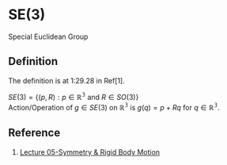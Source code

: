 # SE(3)

Special Euclidean Group

## Definition
The definition is at 1:29.28 in Ref[1]. <br>

$`SE(3)=\{(p, R): p \in \mathbb{R^3} \text{ and } R \in SO(3)\}`$ <br>
Action/Operation of $`g \in SE(3)`$ on $`{\mathbb{R^3}}`$ is $`g(q) = p + Rq \text{ for } q \in \mathbb{R^3}`$.

## Reference
1. [Lecture 05-Symmetry & Rigid Body Motion](https://www.youtube.com/watch?v=0emGmE3cnjw&list=PLdMorpQLjeXmbFaVku4JdjmQByHHqTd1F&index=6)

